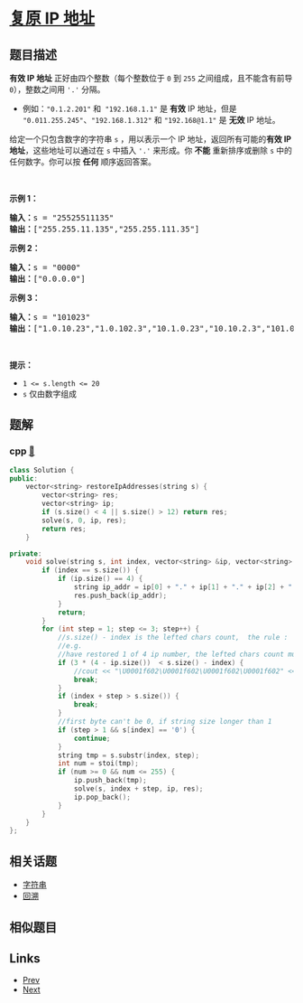 
# [复原 IP 地址](https://leetcode-cn.com/problems/restore-ip-addresses)

## 题目描述

<p><strong>有效 IP 地址</strong> 正好由四个整数（每个整数位于 <code>0</code> 到 <code>255</code> 之间组成，且不能含有前导 <code>0</code>），整数之间用 <code>'.'</code> 分隔。</p>

<ul>
	<li>例如：<code>"0.1.2.201"</code> 和<code> "192.168.1.1"</code> 是 <strong>有效</strong> IP 地址，但是 <code>"0.011.255.245"</code>、<code>"192.168.1.312"</code> 和 <code>"192.168@1.1"</code> 是 <strong>无效</strong> IP 地址。</li>
</ul>

<p>给定一个只包含数字的字符串 <code>s</code> ，用以表示一个 IP 地址，返回所有可能的<strong>有效 IP 地址</strong>，这些地址可以通过在 <code>s</code> 中插入&nbsp;<code>'.'</code> 来形成。你 <strong>不能</strong>&nbsp;重新排序或删除 <code>s</code> 中的任何数字。你可以按 <strong>任何</strong> 顺序返回答案。</p>

<p>&nbsp;</p>

<p><strong>示例 1：</strong></p>

<pre>
<strong>输入：</strong>s = "25525511135"
<strong>输出：</strong>["255.255.11.135","255.255.111.35"]
</pre>

<p><strong>示例 2：</strong></p>

<pre>
<strong>输入：</strong>s = "0000"
<strong>输出：</strong>["0.0.0.0"]
</pre>

<p><strong>示例 3：</strong></p>

<pre>
<strong>输入：</strong>s = "101023"
<strong>输出：</strong>["1.0.10.23","1.0.102.3","10.1.0.23","10.10.2.3","101.0.2.3"]
</pre>

<p>&nbsp;</p>

<p><strong>提示：</strong></p>

<ul>
	<li><code>1 &lt;= s.length &lt;= 20</code></li>
	<li><code>s</code> 仅由数字组成</li>
</ul>


## 题解

### cpp [🔗](restore-ip-addresses.cpp) 
```cpp
class Solution {
public:
    vector<string> restoreIpAddresses(string s) {
        vector<string> res;
        vector<string> ip;
        if (s.size() < 4 || s.size() > 12) return res;
        solve(s, 0, ip, res);
        return res;
    }

private:
    void solve(string s, int index, vector<string> &ip, vector<string> &res) {
        if (index == s.size()) {
            if (ip.size() == 4) {
                string ip_addr = ip[0] + "." + ip[1] + "." + ip[2] + "." + ip[3];
                res.push_back(ip_addr);
            }
            return;
        }
        for (int step = 1; step <= 3; step++) {
            //s.size() - index is the lefted chars count,  the rule :
            //e.g.
            //have restored 1 of 4 ip number, the lefted chars count must less than 9 "3*(4 - 1)"
            if (3 * (4 - ip.size())  < s.size() - index) {
                //cout << "\U0001f602\U0001f602\U0001f602\U0001f602" << endl;
                break;
            }
            if (index + step > s.size()) {
                break;
            }
            //first byte can't be 0, if string size longer than 1
            if (step > 1 && s[index] == '0') {
                continue;
            }
            string tmp = s.substr(index, step);
            int num = stoi(tmp);
            if (num >= 0 && num <= 255) {
                ip.push_back(tmp);
                solve(s, index + step, ip, res);
                ip.pop_back();
            }
        }
    }
};
```


## 相关话题

- [字符串](../../tags/string.md) 
- [回溯](../../tags/backtracking.md) 


## 相似题目



## Links

- [Prev](../reverse-linked-list-ii/README.md) 
- [Next](../binary-tree-inorder-traversal/README.md) 

